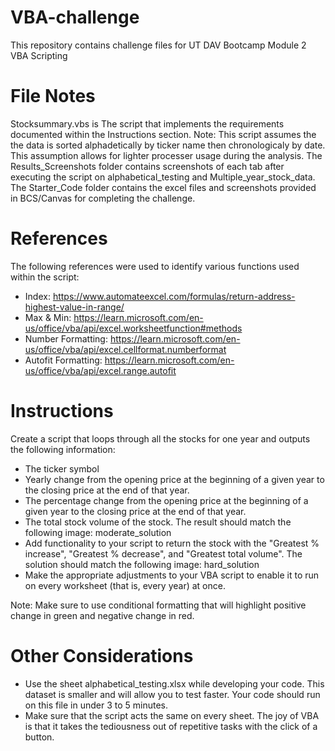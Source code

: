 # VBA-challenge
This repository contains challenge files for UT DAV Bootcamp Module 2 VBA Scripting

# File Notes
Stocksummary.vbs is The script that implements the requirements documented within the Instructions section.
   Note: This script assumes the the data is sorted alphadetically by ticker name then chronologicaly by date. This assumption allows for lighter processer usage during the analysis.
The Results_Screenshots folder contains screenshots of each tab after executing the script on alphabetical_testing and  Multiple_year_stock_data.
The Starter_Code folder contains the excel files and screenshots provided in BCS/Canvas for completing the challenge.

# References
The following references were used to identify various functions used within the script:
 * Index: https://www.automateexcel.com/formulas/return-address-highest-value-in-range/
 * Max & Min: https://learn.microsoft.com/en-us/office/vba/api/excel.worksheetfunction#methods
 * Number Formatting: https://learn.microsoft.com/en-us/office/vba/api/excel.cellformat.numberformat
 * Autofit Formatting: https://learn.microsoft.com/en-us/office/vba/api/excel.range.autofit


# Instructions

Create a script that loops through all the stocks for one year and outputs the following information:
   * The ticker symbol
   * Yearly change from the opening price at the beginning of a given year to the closing price at the end of that year.
   * The percentage change from the opening price at the beginning of a given year to the closing price at the end of that year.
   * The total stock volume of the stock. The result should match the following image: moderate_solution
   * Add functionality to your script to return the stock with the "Greatest % increase", "Greatest % decrease", and "Greatest total volume". The solution should match the following image: hard_solution
   * Make the appropriate adjustments to your VBA script to enable it to run on every worksheet (that is, every year) at once.

Note: Make sure to use conditional formatting that will highlight positive change in green and negative change in red.

# Other Considerations
   * Use the sheet alphabetical_testing.xlsx while developing your code. This dataset is smaller and will allow you to test faster. Your code should run on this file in under 3 to 5 minutes.
   * Make sure that the script acts the same on every sheet. The joy of VBA is that it takes the tediousness out of repetitive tasks with the click of a button.
